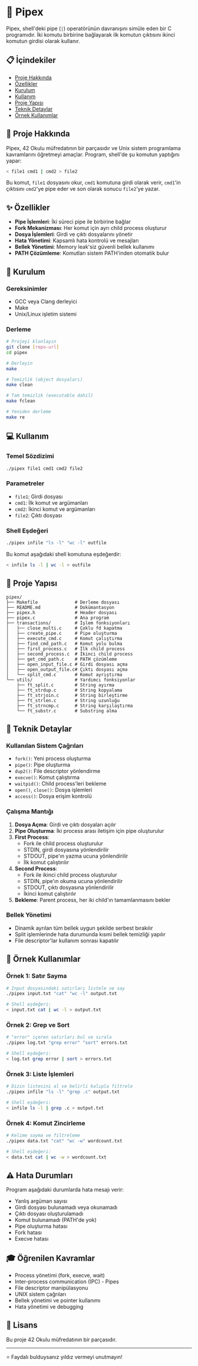 # 🔗 Pipex

Pipex, shell'deki pipe (`|`) operatörünün davranışını simüle eden bir C programıdır. İki komutu birbirine bağlayarak ilk komutun çıktısını ikinci komutun girdisi olarak kullanır.

## 📋 İçindekiler

- [Proje Hakkında](#proje-hakkında)
- [Özellikler](#özellikler)
- [Kurulum](#kurulum)
- [Kullanım](#kullanım)
- [Proje Yapısı](#proje-yapısı)
- [Teknik Detaylar](#teknik-detaylar)
- [Örnek Kullanımlar](#örnek-kullanımlar)

## 🎯 Proje Hakkında

Pipex, 42 Okulu müfredatının bir parçasıdır ve Unix sistem programlama kavramlarını öğretmeyi amaçlar. Program, shell'de şu komutun yaptığını yapar:

```bash
< file1 cmd1 | cmd2 > file2
```

Bu komut, `file1` dosyasını okur, `cmd1` komutuna girdi olarak verir, `cmd1`'in çıktısını `cmd2`'ye pipe eder ve son olarak sonucu `file2`'ye yazar.

## ✨ Özellikler

- **Pipe İşlemleri**: İki süreci pipe ile birbirine bağlar
- **Fork Mekanizması**: Her komut için ayrı child process oluşturur
- **Dosya İşlemleri**: Girdi ve çıktı dosyalarını yönetir
- **Hata Yönetimi**: Kapsamlı hata kontrolü ve mesajları
- **Bellek Yönetimi**: Memory leak'siz güvenli bellek kullanımı
- **PATH Çözümleme**: Komutları sistem PATH'inden otomatik bulur

## 🚀 Kurulum

### Gereksinimler

- GCC veya Clang derleyici
- Make
- Unix/Linux işletim sistemi

### Derleme

```bash
# Projeyi klonlayın
git clone [repo-url]
cd pipex

# Derleyin
make

# Temizlik (object dosyaları)
make clean

# Tam temizlik (executable dahil)
make fclean

# Yeniden derleme
make re
```

## 💻 Kullanım

### Temel Sözdizimi

```bash
./pipex file1 cmd1 cmd2 file2
```

### Parametreler

- `file1`: Girdi dosyası
- `cmd1`: İlk komut ve argümanları
- `cmd2`: İkinci komut ve argümanları
- `file2`: Çıktı dosyası

### Shell Eşdeğeri

```bash
./pipex infile "ls -l" "wc -l" outfile
```

Bu komut aşağıdaki shell komutuna eşdeğerdir:

```bash
< infile ls -l | wc -l > outfile
```

## 📁 Proje Yapısı

```
pipex/
├── Makefile              # Derleme dosyası
├── README.md             # Dokümantasyon
├── pipex.h               # Header dosyası
├── pipex.c               # Ana program
├── transactions/         # İşlem fonksiyonları
│   ├── close_multi.c     # Çoklu fd kapatma
│   ├── create_pipe.c     # Pipe oluşturma
│   ├── execute_cmd.c     # Komut çalıştırma
│   ├── find_cmd_path.c   # Komut yolu bulma
│   ├── first_process.c   # İlk child process
│   ├── second_process.c  # İkinci child process
│   ├── get_cmd_path.c    # PATH çözümleme
│   ├── open_input_file.c # Girdi dosyası açma
│   ├── open_output_file.c# Çıktı dosyası açma
│   └── split_cmd.c       # Komut ayrıştırma
└── utils/                # Yardımcı fonksiyonlar
    ├── ft_split.c        # String ayırma
    ├── ft_strdup.c       # String kopyalama
    ├── ft_strjoin.c      # String birleştirme
    ├── ft_strlen.c       # String uzunluğu
    ├── ft_strncmp.c      # String karşılaştırma
    └── ft_substr.c       # Substring alma
```

## 🔧 Teknik Detaylar

### Kullanılan Sistem Çağrıları

- `fork()`: Yeni process oluşturma
- `pipe()`: Pipe oluşturma
- `dup2()`: File descriptor yönlendirme
- `execve()`: Komut çalıştırma
- `waitpid()`: Child process'leri bekleme
- `open()`, `close()`: Dosya işlemleri
- `access()`: Dosya erişim kontrolü

### Çalışma Mantığı

1. **Dosya Açma**: Girdi ve çıktı dosyaları açılır
2. **Pipe Oluşturma**: İki process arası iletişim için pipe oluşturulur
3. **First Process**: 
   - Fork ile child process oluşturulur
   - STDIN, girdi dosyasına yönlendirilir
   - STDOUT, pipe'ın yazma ucuna yönlendirilir
   - İlk komut çalıştırılır
4. **Second Process**:
   - Fork ile ikinci child process oluşturulur
   - STDIN, pipe'ın okuma ucuna yönlendirilir
   - STDOUT, çıktı dosyasına yönlendirilir
   - İkinci komut çalıştırılır
5. **Bekleme**: Parent process, her iki child'ın tamamlanmasını bekler

### Bellek Yönetimi

- Dinamik ayrılan tüm bellek uygun şekilde serbest bırakılır
- Split işlemlerinde hata durumunda kısmi bellek temizliği yapılır
- File descriptor'lar kullanım sonrası kapatılır

## 📝 Örnek Kullanımlar

### Örnek 1: Satır Sayma

```bash
# Input dosyasındaki satırları listele ve say
./pipex input.txt "cat" "wc -l" output.txt

# Shell eşdeğeri:
< input.txt cat | wc -l > output.txt
```

### Örnek 2: Grep ve Sort

```bash
# "error" içeren satırları bul ve sırala
./pipex log.txt "grep error" "sort" errors.txt

# Shell eşdeğeri:
< log.txt grep error | sort > errors.txt
```

### Örnek 3: Liste İşlemleri

```bash
# Dizin listesini al ve belirli kalıpla filtrele
./pipex infile "ls -l" "grep .c" output.txt

# Shell eşdeğeri:
< infile ls -l | grep .c > output.txt
```

### Örnek 4: Komut Zincirleme

```bash
# Kelime sayma ve filtreleme
./pipex data.txt "cat" "wc -w" wordcount.txt

# Shell eşdeğeri:
< data.txt cat | wc -w > wordcount.txt
```

## ⚠️ Hata Durumları

Program aşağıdaki durumlarda hata mesajı verir:

- Yanlış argüman sayısı
- Girdi dosyası bulunamadı veya okunamadı
- Çıktı dosyası oluşturulamadı
- Komut bulunamadı (PATH'de yok)
- Pipe oluşturma hatası
- Fork hatası
- Execve hatası

## 🎓 Öğrenilen Kavramlar

- Process yönetimi (fork, execve, wait)
- Inter-process communication (IPC) - Pipes
- File descriptor manipülasyonu
- UNIX sistem çağrıları
- Bellek yönetimi ve pointer kullanımı
- Hata yönetimi ve debugging

## 📄 Lisans

Bu proje 42 Okulu müfredatının bir parçasıdır.

---

⭐ Faydalı bulduysanız yıldız vermeyi unutmayın!
